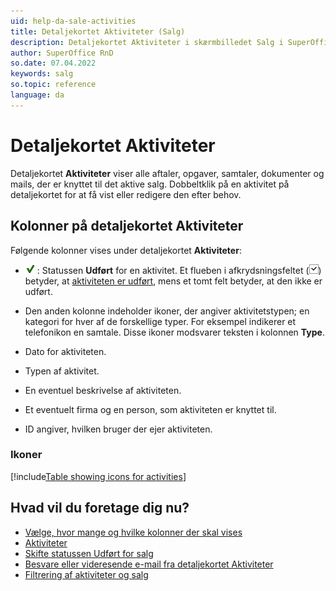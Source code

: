 ```yaml
---
uid: help-da-sale-activities
title: Detaljekortet Aktiviteter (Salg)
description: Detaljekortet Aktiviteter i skærmbilledet Salg i SuperOffice CRM.
author: SuperOffice RnD
so.date: 07.04.2022
keywords: salg
so.topic: reference
language: da
---
```


# Detaljekortet Aktiviteter

Detaljekortet **Aktiviteter** viser alle aftaler, opgaver, samtaler, dokumenter og mails, der er knyttet til det aktive salg. Dobbeltklik på en aktivitet på detaljekortet for at få vist eller redigere den efter behov.

## Kolonner på detaljekortet Aktiviteter

Følgende kolonner vises under detaljekortet **Aktiviteter**:

* ![ikon][img2] : Statussen **Udført** for en aktivitet. Et flueben i afkrydsningsfeltet (![ikon][img1]) betyder, at [aktiviteten er udført][1], mens et tomt felt betyder, at den ikke er udført.

* Den anden kolonne indeholder ikoner, der angiver aktivitetstypen; en kategori for hver af de forskellige typer. For eksempel indikerer et telefonikon en samtale. Disse ikoner modsvarer teksten i kolonnen **Type**.

* Dato for aktiviteten.
* Typen af aktivitet.
* En eventuel beskrivelse af aktiviteten.
* Et eventuelt firma og en person, som aktiviteten er knyttet til.
* ID angiver, hvilken bruger der ejer aktiviteten.

### Ikoner

[!include[Table showing icons for activities](../../../learn/includes/table-activity-icons.md)]

## Hvad vil du foretage dig nu?

* [Vælge, hvor mange og hvilke kolonner der skal vises][2]
* [Aktiviteter][3]
* [Skifte statussen Udført for salg][1]
* [Besvare eller videresende e-mail fra detaljekortet Aktiviteter][5]
* [Filtrering af aktiviteter og salg][7]

<!-- Referenced links -->
[1]: ../../../diary/learn/change-completed-status.md
[2]: ../../../learn/section-tabs/configure-columns.md
[7]: ../../../learn/section-tabs/filter.md
[3]: ../../../learn/activity/index.md
[5]: ../../../learn/activity/send-email.md

<!-- Referenced images -->
[img1]: ../../../../media/icons/check.png
[img2]: ../../../../media/icons/sale-sold-details.png
